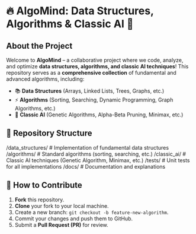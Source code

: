 # 🔥 AlgoMind: Data Structures, Algorithms & Classic AI 🚀

## About the Project  
Welcome to **AlgoMind** – a collaborative project where we code, analyze, and optimize **data structures, algorithms, and classic AI techniques**! This repository serves as a **comprehensive collection** of fundamental and advanced algorithms, including:

- 📚 **Data Structures** (Arrays, Linked Lists, Trees, Graphs, etc.)
- ⚡ **Algorithms** (Sorting, Searching, Dynamic Programming, Graph Algorithms, etc.)
- 🤖 **Classic AI** (Genetic Algorithms, Alpha-Beta Pruning, Minimax, etc.) 

## 📁 Repository Structure
/data_structures/ # Implementation of fundamental data structures
/algorithms/ # Standard algorithms (sorting, searching, etc.)
/classic_ai/ # Classic AI techniques (Genetic Algorithm, Minimax, etc.)
/tests/ # Unit tests for all implementations
/docs/ # Documentation and explanations
## 🚀 How to Contribute
1. **Fork** this repository.
2. **Clone** your fork to your local machine.
3. Create a new branch: `git checkout -b feature-new-algorithm`.
4. Commit your changes and push them to GitHub.
5. Submit a **Pull Request (PR)** for review.
